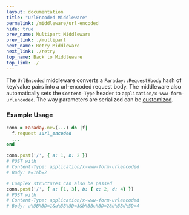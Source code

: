 ```yaml
---
layout: documentation
title: "UrlEncoded Middleware"
permalink: /middleware/url-encoded
hide: true
prev_name: Multipart Middleware
prev_link: ./multipart
next_name: Retry Middleware
next_link: ./retry
top_name: Back to Middleware
top_link: ./
---
```


The `UrlEncoded` middleware converts a `Faraday::Request#body` hash of key/value pairs into a url-encoded request body.
The middleware also automatically sets the `Content-Type` header to `application/x-www-form-urlencoded`.
The way parameters are serialized can be [customized][customize].


### Example Usage

```ruby
conn = Faraday.new(...) do |f|
  f.request :url_encoded
  ...
end

conn.post('/', { a: 1, b: 2 })
# POST with
# Content-Type: application/x-www-form-urlencoded
# Body: a=1&b=2

# Complex structures can also be passed
conn.post('/', { a: [1, 3], b: { c: 2, d: 4} })
# POST with
# Content-Type: application/x-www-form-urlencoded
# Body: a%5B%5D=1&a%5B%5D=3&b%5Bc%5D=2&b%5Bd%5D=4
```

[customize]: ../introduction/customize/#changing-how-parameters-are-serialized